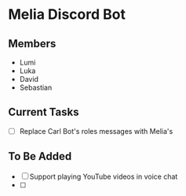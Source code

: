 # Melia Discord Bot

## Members
- Lumi
- Luka
- David
- Sebastian

## Current Tasks
- [ ] Replace Carl Bot's roles messages with Melia's

## To Be Added
- [ ] Support playing YouTube videos in voice chat
- [ ]
